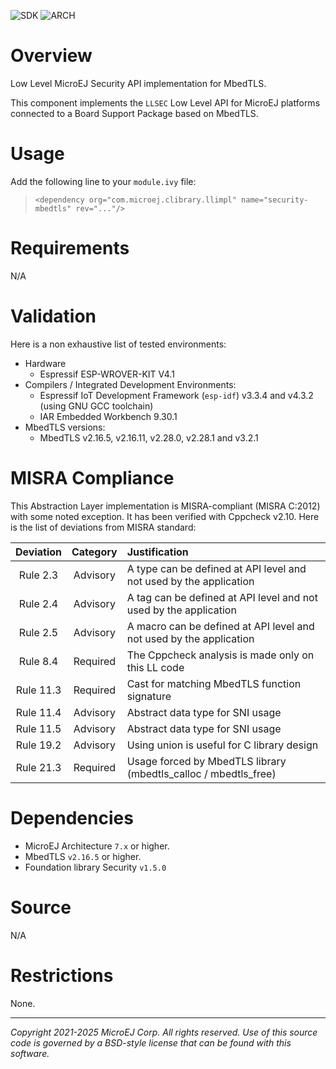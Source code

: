 ![SDK](https://shields.microej.com/endpoint?url=https://repository.microej.com/packages/badges/sdk_6.0.json)
![ARCH](https://shields.microej.com/endpoint?url=https://repository.microej.com/packages/badges/arch_8.3.json)

# Overview

Low Level MicroEJ Security API implementation for MbedTLS.

This component implements the `LLSEC` Low Level API for MicroEJ platforms connected to a Board Support Package based on MbedTLS.

# Usage

Add the following line to your `module.ivy` file:
> `<dependency org="com.microej.clibrary.llimpl" name="security-mbedtls" rev="..."/>`

# Requirements

N/A

# Validation

Here is a non exhaustive list of tested environments:
- Hardware
    - Espressif ESP-WROVER-KIT V4.1
- Compilers / Integrated Development Environments:
    - Espressif IoT Development Framework (``esp-idf``) v3.3.4 and v4.3.2 (using GNU GCC toolchain)
    - IAR Embedded Workbench 9.30.1
- MbedTLS versions:
    - MbedTLS v2.16.5, v2.16.11, v2.28.0, v2.28.1 and v3.2.1

# MISRA Compliance

This Abstraction Layer implementation is MISRA-compliant (MISRA C:2012) with some noted exception. 
It has been verified with Cppcheck v2.10. Here is the list of deviations from MISRA standard:

| Deviation  | Category | Justification                                                       |
|:----------:|:--------:|:------------------------------------------------------------------- |
|  Rule 2.3  | Advisory | A type can be defined at API level and not used by the application  |
|  Rule 2.4  | Advisory | A tag can be defined at API level and not used by the application   |
|  Rule 2.5  | Advisory | A macro can be defined at API level and not used by the application |
|  Rule 8.4  | Required | The Cppcheck analysis is made only on this LL code                  |
| Rule 11.3  | Required | Cast for matching MbedTLS function signature                        |
| Rule 11.4  | Advisory | Abstract data type for SNI usage                                    |
| Rule 11.5  | Advisory | Abstract data type for SNI usage                                    |
| Rule 19.2  | Advisory | Using union is useful for C library design                          |
| Rule 21.3  | Required | Usage forced by MbedTLS library (mbedtls_calloc / mbedtls_free)     |

# Dependencies

- MicroEJ Architecture `7.x` or higher.
- MbedTLS `v2.16.5` or higher.
- Foundation library Security `v1.5.0`

# Source

N/A

# Restrictions

None.

	
---
_Copyright 2021-2025 MicroEJ Corp. All rights reserved._
_Use of this source code is governed by a BSD-style license that can be found with this software._